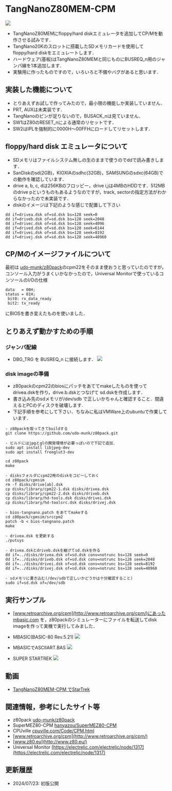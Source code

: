 # TangNanoZ80MEM-CPM
![](../../images/z80cpm.jpg)

- TangNanoZ80MEMにfloppy/hard diskエミュレータを追加してCP/Mを動作させる試みです．
- TangNano20Kのスロットに搭載したSDメモリカードを使用してfloppy/hard diskをエミュレートします．
- ハードウェア(基板)はTangNanoZ80MEMと同じものにBUSREQ_n用のジャンパ線を1本追加します．
- 実験用に作ったものですので，いろいろと不備やバグがあると思います．

## 実装した機能について
- とりあえずお試しで作ってみたので，最小限の機能しか実装していません．
- PRT, AUXは未実装です．
- TangNanoのピンが足りないので，BUSACK_nは見ていません．
- SW1はZ80のRESET_nによる通常のリセットです．
- SW2はIPLを強制的に0000H〜00FFHにロードしてリセットします．

## floppy/hard disk エミュレータについて
- SDメモリはファイルシステム無しの生のままで使うのでddで読み書きします．
- SanDiskのsd(2GB)，KIOXIAのsdhc(32GB)，SAMSUNGのsdxc(64GB)での動作を確認しています．
- drive a, b, c, dは256KBのフロッピー，drive i,jは4MBのHDDです．512MBのdrive pというものもあるようなのですが，track, sectorの指定方法がわからなかったので未実装です．
- diskのイメージは下記のような感じで配置して下さい
```
dd if=drivea.dsk of=sd.dsk bs=128 seek=0
dd if=driveb.dsk of=sd.dsk bs=128 seek=2048
dd if=drivec.dsk of=sd.dsk bs=128 seek=4096
dd if=drived.dsk of=sd.dsk bs=128 seek=6144
dd if=drivei.dsk of=sd.dsk bs=128 seek=8192
dd if=drivej.dsk of=sd.dsk bs=128 seek=40960
```

## CP/Mのイメージファイルについて
最初は
[udo-munk/z80pack](https://github.com/udo-munk/z80pack)のcpm22をそのまま使おうと思っていたのですが，コンソール入力がうまくいかなかったので，Universal Monitorで使っているコンソールのI/Oの仕様
```
data   = 00H; 
status = 01H;
 bit0: rx_data_ready
 bit2: tx_ready
```
にBIOSを書き変えたものを使いました．

## とりあえず動かすための手順
### ジャンパ配線
- DBG_TRG を BUSREQ_n に接続します．
![](../../images/z80cpm_jumper.jpg)

### disk imageの準備
- z80packのcpm22のbiosにパッチをあててmakeしたものを使ってdrivea.dskを作り，drive.b.dskとつなげて sd.dskを作成します．
- 書き込み先のsdメモリが/dev/sdb で正しいかちゃんと確認すること．間違えるとPCのディスクを破壊します.
- 下記手順を参考にして下さい．ちなみに私はVMWare上のubuntuで作業しています．

```
- z80packを取ってきてbuildする
git clone https://github.com/udo-munk/z80pack.git

- ビルドにはjpgとglの開発環境が必要っぽいので下記で追加．
sudo apt install libjpeg-dev
sudo apt install freeglut3-dev

cd z80pack
make

- disksフォルダにcpm22用のdiskをコピーしておく
cd z80pack/cpmsim
rm -f disks/drive[ab].dsk
cp disks/library/cpm22-1.dsk disks/drivea.dsk
cp disks/library/cpm22-2.dsk disks/driveb.dsk
cp disks/library/hd-tools.dsk disks/drivei.dsk
cp disks/library/hd-toolsrc.dsk disks/drivej.dsk

- bios-tangnano.patch をあててmakeする
cd z80pack/cpmsim/srccpm2
patch -b < bios-tangnano.patch
make

- drivea.dsk を更新する
./putsys

- drivea.dskとdriveb.dskを継げてsd.dskを作る
dd if=../disks/drivea.dsk of=sd.dsk conv=notrunc bs=128 seek=0
dd if=../disks/driveb.dsk of=sd.dsk conv=notrunc bs=128 seek=2048
dd if=../disks/drivei.dsk of=sd.dsk conv=notrunc bs=128 seek=8192
dd if=../disks/drivej.dsk of=sd.dsk conv=notrunc bs=128 seek=40960

- sdメモリに書き込む(/dev/sdbで正しいかどうかは十分確認すること)
sudo if=sd.dsk of=/dev/sdb
```

## 実行サンプル
- [www.retroarchive.org/cpm](http://www.retroarchive.org/cpm/)にあったmbasic.com を，z80packのシミュレーターにファイルを転送してdisk imageを作って実機で実行してみました．

- MBASIC(BASIC-80 Rev.5.21)
![](../../images/z80cpm_basic.png)

- MBASICでASCIIART.BAS
![](../../images/z80cpm_aa.png)

- SUPER STARTREK
![](../../images/z80cpm_startrek.png)

## 動画
- [TangNanoZ80MEM-CPM でStarTrek](https://www.youtube.com/watch?v=MoRSxTNyhwA)

## 関連情報，参考にしたサイト等
- z80pack [udo-munk/z80pack](https://github.com/udo-munk/z80pack)
- SuperMEZ80-CPM [hanyazou/SuperMEZ80-CPM](https://github.com/hanyazou/SuperMEZ80-CPM)
- CPUville [cpuville.com/Code/CPM.html](http://cpuville.com/Code/CPM.html)
- [www.retroarchive.org/cpm](http://www.retroarchive.org/cpm/)
- [www.z80.eu](http://www.z80.eu/)
- Universal Monitor [https://electrelic.com/electrelic/node/1317](https://electrelic.com/electrelic/node/1317)

## 更新履歴
- 2024/07/23: 初版公開
